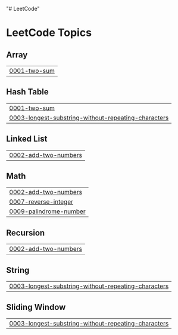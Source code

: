 "# LeetCode" 

<!---LeetCode Topics Start-->
# LeetCode Topics
## Array
|  |
| ------- |
| [0001-two-sum](https://github.com/StevieAdrian/LeetCode/tree/master/0001-two-sum) |
## Hash Table
|  |
| ------- |
| [0001-two-sum](https://github.com/StevieAdrian/LeetCode/tree/master/0001-two-sum) |
| [0003-longest-substring-without-repeating-characters](https://github.com/StevieAdrian/LeetCode/tree/master/0003-longest-substring-without-repeating-characters) |
## Linked List
|  |
| ------- |
| [0002-add-two-numbers](https://github.com/StevieAdrian/LeetCode/tree/master/0002-add-two-numbers) |
## Math
|  |
| ------- |
| [0002-add-two-numbers](https://github.com/StevieAdrian/LeetCode/tree/master/0002-add-two-numbers) |
| [0007-reverse-integer](https://github.com/StevieAdrian/LeetCode/tree/master/0007-reverse-integer) |
| [0009-palindrome-number](https://github.com/StevieAdrian/LeetCode/tree/master/0009-palindrome-number) |
## Recursion
|  |
| ------- |
| [0002-add-two-numbers](https://github.com/StevieAdrian/LeetCode/tree/master/0002-add-two-numbers) |
## String
|  |
| ------- |
| [0003-longest-substring-without-repeating-characters](https://github.com/StevieAdrian/LeetCode/tree/master/0003-longest-substring-without-repeating-characters) |
## Sliding Window
|  |
| ------- |
| [0003-longest-substring-without-repeating-characters](https://github.com/StevieAdrian/LeetCode/tree/master/0003-longest-substring-without-repeating-characters) |
<!---LeetCode Topics End-->